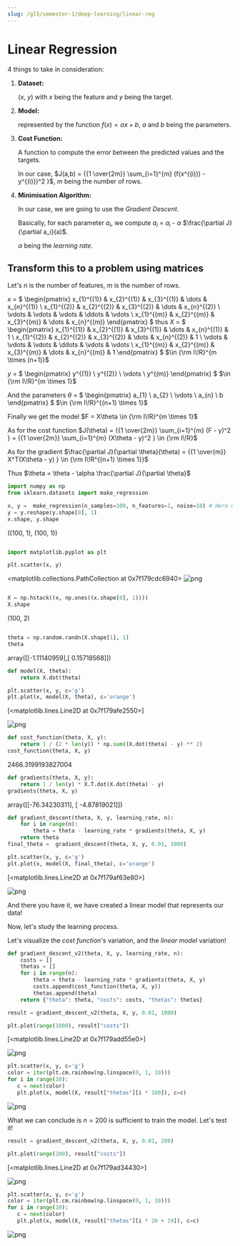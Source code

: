 ```yaml
---
slug: /gl5/semester-1/deep-learning/linear-reg
---
```


# Linear Regression

4 things to take in consideration:

1. __Dataset:__

    ($x$, $y$) with $x$ being the feature and $y$ being the target.

2. __Model:__

    represented by the function $f(x) = ax + b$, $a$ and $b$ being the parameters.

3. __Cost Function:__

    A function to compute the error between the predicted values and the targets.

    In our case, $J(a,b) = {{1 \over{2m}} \sum_{i=1}^{m} (f(x^{(i)}) - y^{(i)})^2 }$, $m$ being the number of rows.

4. __Minimisation Algorithm:__

    In our case, we are going to use the _Gradient Descent_.

    Basically, for each parameter $a_{i}$, we compute $a_{i}$ = $a_{i}$ - $\alpha$ $\frac{\partial J}{\partial a_i}(a)$.

    $\alpha$ being the _learning rate_.

## Transform this to a problem using matrices

Let's $n$ is the number of features, $m$ is the number of rows.

$x$ =
$
\begin{pmatrix}
    x_{1}^{(1)} & x_{2}^{(1)} & x_{3}^{(1)} & \dots  & x_{n}^{(1)} \\
    x_{1}^{(2)} & x_{2}^{(2)} & x_{3}^{(2)} & \dots  & x_{n}^{(2)} \\
    \vdots & \vdots & \vdots & \ddots & \vdots \\
    x_{1}^{(m)} & x_{2}^{(m)} & x_{3}^{(m)} & \dots  & x_{n}^{(m)}
\end{pmatrix}
$
thus $X$ =
$
\begin{pmatrix}
    x_{1}^{(1)} & x_{2}^{(1)} & x_{3}^{(1)} & \dots  & x_{n}^{(1)} & 1 \\
    x_{1}^{(2)} & x_{2}^{(2)} & x_{3}^{(2)} & \dots  & x_{n}^{(2)} & 1 \\
    \vdots & \vdots & \vdots & \ddots & \vdots & \vdots \\
    x_{1}^{(m)} & x_{2}^{(m)} & x_{3}^{(m)} & \dots  & x_{n}^{(m)}  & 1
\end{pmatrix}
$
$\in {\rm I\!R}^{m \times (n+1)}$

$y$ =
$
\begin{pmatrix}
    y^{(1)} \\
    y^{(2)} \\
    \vdots \\
    y^{(m)}
\end{pmatrix}
$
$\in {\rm I\!R}^{m \times 1}$

And the parameters $\theta$ =
$
\begin{pmatrix}
    a_{1} \\
    a_{2} \\
    \vdots \\
    a_{n} \\
    b
\end{pmatrix}
$
$\in {\rm I\!R}^{(n+1) \times 1}$

Finally we get the model $F = X\theta \in {\rm I\!R}^{m \times 1}$

As for the cost function $J(\theta) = {{1 \over{2m}} \sum_{i=1}^{m} (F - y)^2 } = {{1 \over{2m}} \sum_{i=1}^{m} (X\theta - y)^2 } \in {\rm I\!R}$

As for the gradient $\frac{\partial J}{\partial \theta}(\theta) = {{1 \over{m}} X^T(X\theta - y) } \in {\rm I\!R^{(n+1) \times 1}}$

Thus $\theta = \theta - \alpha \frac{\partial J}{\partial \theta}$

```python
import numpy as np
from sklearn.datasets import make_regression

x, y =  make_regression(n_samples=100, n_features=1, noise=10) # Here m=100 and n=1
y = y.reshape(y.shape[0], 1)
x.shape, y.shape

```

((100, 1), (100, 1))

```python

import matplotlib.pyplot as plt

plt.scatter(x, y)

```

<matplotlib.collections.PathCollection at 0x7f179cdc6940>
![png](assets/output_3_1.png)

```python

X = np.hstack((x, np.ones((x.shape[0], 1))))
X.shape

```

(100, 2)

```python

theta = np.random.randn(X.shape[1], 1)
theta
```

array([[-1.11140959],[ 0.15718568]])

```python
def model(X, theta):
    return X.dot(theta)

plt.scatter(x, y, c='g')
plt.plot(x, model(X, theta), c='orange')
```

[<matplotlib.lines.Line2D at 0x7f179afe2550>]

![png](assets/output_6_1.png)

```python
def cost_function(theta, X, y):
    return 1 / (2 * len(y)) * np.sum((X.dot(theta) - y) ** 2)
cost_function(theta, X, y)
```

2466.3199193827004

```python
def gradients(theta, X, y):
    return 1 / len(y) * X.T.dot(X.dot(theta) - y)
gradients(theta, X, y)
```

array([[-76.34230311],
           [ -4.87819021]])

```python
def gradient_descent(theta, X, y, learning_rate, n):
    for i in range(n):
        theta = theta - learning_rate * gradients(theta, X, y)
    return theta
final_theta =  gradient_descent(theta, X, y, 0.01, 1000)
```

```python
plt.scatter(x, y, c='g')
plt.plot(x, model(X, final_theta), c='orange')
```

[<matplotlib.lines.Line2D at 0x7f179af63e80>]

![png](assets/output_10_1.png)

And there you have it, we have created a linear model that represents our data!

Now, let's study the learning process.

Let's visualize the _cost function_'s variation, and the _linear model_ variation!

```python
def gradient_descent_v2(theta, X, y, learning_rate, n):
    costs = []
    thetas = []
    for i in range(n):
        theta = theta - learning_rate * gradients(theta, X, y)
        costs.append(cost_function(theta, X, y))
        thetas.append(theta)
    return {"theta": theta, "costs": costs, "thetas": thetas}
```

```python
result = gradient_descent_v2(theta, X, y, 0.01, 1000)
```

```python
plt.plot(range(1000), result["costs"])
```

[<matplotlib.lines.Line2D at 0x7f179add55e0>]

![png](assets/output_14_1.png)

```python
plt.scatter(x, y, c='g')
color = iter(plt.cm.rainbow(np.linspace(0, 1, 10)))
for i in range(10):
   c = next(color)
   plt.plot(x, model(X, result["thetas"][i * 100]), c=c)
```

![png](assets/output_15_0.png)

What we can conclude is $n = 200$ is sufficient to train the model. Let's test it!

```python
result = gradient_descent_v2(theta, X, y, 0.01, 200)
```

```python
plt.plot(range(200), result["costs"])
```

[<matplotlib.lines.Line2D at 0x7f179ad34430>]

![png](assets/output_18_1.png)

```python
plt.scatter(x, y, c='g')
color = iter(plt.cm.rainbow(np.linspace(0, 1, 10)))
for i in range(10):
   c = next(color)
   plt.plot(x, model(X, result["thetas"][i * 20 + 19]), c=c)
```

![png](assets/output_19_0.png)
